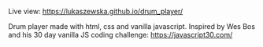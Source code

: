 Live view: https://lukaszewska.github.io/drum_player/

Drum player made with html, css and vanilla javascript. Inspired by Wes Bos and his 30 day vanilla JS coding challenge: https://javascript30.com/
